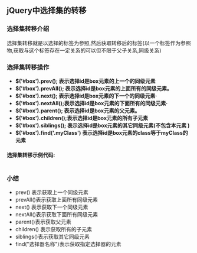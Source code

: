 ## jQuery中选择集的转移

### 选择集转移介绍

选择集转移就是以选择的标签为参照,然后获取转移后的标签(以一个标签作为参照物,获取与这个标签存在一定关系的可以但不限于父子关系,同级关系)

### 选择集转移操作

- __$('#box').prev(); 表示选择id是box元素的上一个的同级元素__
- __$('#box').prevAll(); 表示选择id是box元素的上面所有的同级元素。__
- __$('#box').next(); 表示选择id是box元素的下一个的同级元素·__
- __$('#box').nextAll();表示选择id是box元素的下面所有的同级元素·__
- __$('#box').parent(); 表示选择id是box元素的父元素。__
- __$('#box').children();表示选择id是box元素的所有子元素__
- __$('#box').siblings(); 表示选择id是box元素的其它同级元素(不包含本元素 )__
- __$('#box').find('.myClass') 表示选择id是box元素的class等于myClass的元素__

#### 选择集转移示例代码:

```

```

### 小结

- prev() 表示获取上一个同级元素
- prevAll()表示获取上面所有同级元素
- next() 表示获取下一个同级元素
- nextAll()表示获取下面所有同级元素
- parent()表示获取父元素
- children() 表示获取所有的子元素
- siblings()表示获取其它同级元素
- find("选择器名称")表示获取指定选择器的元素